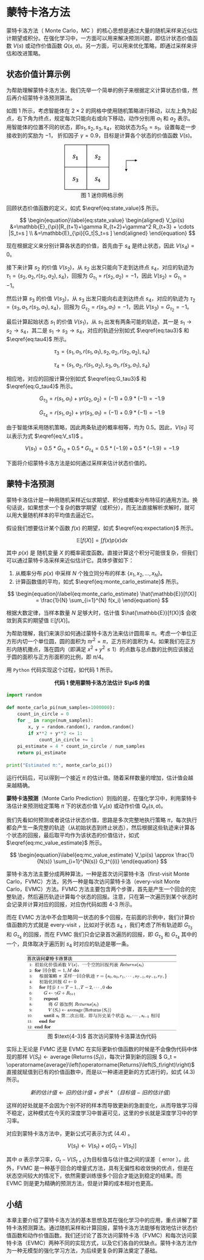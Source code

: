 # 蒙特卡洛方法

蒙特卡洛方法（ $\text{Monte Carlo，MC}$ ）的核心思想是通过大量的随机采样来近似估计期望或积分。在强化学习中，一方面可以用来解决预测问题，即估计状态价值函数 $V(s)$ 或动作价值函数 $Q(s,a)$。另一方面，可以用来优化策略，即通过采样来评估和改进策略。

## 状态价值计算示例

为帮助理解蒙特卡洛方法，我们先举一个简单的例子来根据定义计算状态价值，然后再介绍蒙特卡洛预测算法。

如图 1 所示，考虑智能体在 $2 \times 2$ 的网格中使用随机策略进行移动，以左上角为起点，右下角为终点，规定每次只能向右或向下移动，动作分别用 $a_1$ 和 $a_2$ 表示。用智能体的位置不同的状态，即$s_1,s_2,s_3,s_4$，初始状态为$S_0=s_1$。设置每走一步接收到的奖励为 $-1$， 折扣因子 $\gamma=0.9$，目标是计算各个状态的价值函数 $V(s)$。

<div align=center>
<img width="200" src="figs/simple_maze.png"/>
</div>
<div align=center>图 1 迷你网格示例</div>

回顾状态价值函数的定义，如式 $\eqref{eq:state_value}$ 所示。

$$
\begin{equation}\label{eq:state_value}
\begin{aligned}
V_\pi(s) &=\mathbb{E}_{\pi}[R_{t+1}+\gamma R_{t+2}+\gamma^2 R_{t+3} + \cdots |S_t=s ] \\
&=\mathbb{E}_{\pi}[G_t|S_t=s ] 
\end{aligned}
\end{equation}
$$

现在根据定义来分别计算各状态的价值，首先由于 $s_4$ 是终止状态，因此 $V(s_4)=0$。

接下来计算 $s_2$ 的价值 $V(s_2)$，从 $s_2$ 出发只能向下走到达终点 $s_4$，对应的轨迹为 $\tau_1 = \{s_2,a_2,r(s_2,a_2),s_4\}$，回报为 $G_{\tau_1} = r(s_2,a_2)=-1$，因此 $V(s_2) = G_{\tau_1} = -1$。

然后计算 $s_3$ 的价值 $V(s_3)$，从 $s_3$ 出发只能向右走到达终点 $s_4$，对应的轨迹为 $\tau_2 = \{s_3,a_1,r(s_3,a_1),s_4\}$，回报为 $G_{\tau_2} = r(s_3,a_1)=-1$，因此 $V(s_3) = G_{\tau_2} = -1$。

最后计算起始状态 $s_1$ 的价值 $V(s_1)$，从 $s_1$ 出发有两条可能的轨迹，其一是 $s_1 \to s_2 \to s_4$，其二是 $s_1 \to s_3 \to s_4$，对应的轨迹分别如式 $\eqref{eq:tau3}$ 和 $\eqref{eq:tau4}$ 所示。

$$
\begin{equation}\label{eq:tau3}
\tau_3 = \{s_1,a_1,r(s_1,a_1),s_2,a_2,r(s_2,a_2),s_4\}
\end{equation}
$$

$$
\begin{equation}\label{eq:tau4}
\tau_4 = \{s_1,a_2,r(s_1,a_2),s_3,a_1,r(s_3,a_1),s_4\}
\end{equation}
$$

相应地，对应的回报计算分别如式 $\eqref{eq:G_tau3}$ 和 $\eqref{eq:G_tau4}$ 所示。

$$
\begin{equation}\label{eq:G_tau3}
G_{\tau_3} = r(s_1,a_1) + \gamma r(s_2,a_2)= (-1) + 0.9 * (-1) = -1.9
\end{equation}
$$

$$
\begin{equation}\label{eq:G_tau4}
G_{\tau_4} = r(s_1,a_2) + \gamma r(s_3,a_1)= (-1) + 0.9 * (-1) = -1.9
\end{equation}
$$

由于智能体采用随机策略，因此两条轨迹的概率相等，均为 $0.5$。因此，$V(s_1)$ 可以表示为式 $\eqref{eq:V_s1}$ 。

$$
\begin{equation}\label{eq:V_s1}
V(s_1) = 0.5 * G_{\tau_3} + 0.5 * G_{\tau_4} = 0.5 * (-1.9) + 0.5 * (-1.9) = -1.9
\end{equation}
$$

下面将介绍蒙特卡洛方法是如何通过采样来估计状态价值的。

## 蒙特卡洛预测

蒙特卡洛估计是一种用随机采样近似求期望、积分或概率分布特征的通用方法。换句话说，如果想求一个复杂的数学期望（或积分），而无法直接解析求解时，就可以用大量随机样本的平均值去逼近它。

假设我们想要估计某个函数 $f(x)$ 的期望，如式 $\eqref{eq:expectation}$ 所示。

$$
\begin{equation}\label{eq:expectation}
\mathbb{E}[f(X)] = \int f(x) p(x) dx
\end{equation}
$$

其中 $p(x)$ 是 随机变量 $X$ 的概率密度函数。直接计算这个积分可能很复杂，但我们可以通过蒙特卡洛采样来近似估计它。具体步骤如下：

1. 从概率分布 $p(x)$ 中采样 $N$ 个独立同分布的样本 $\{x_1, x_2, \ldots, x_N\}$。
2. 计算函数值的平均，如式 $\eqref{eq:monte_carlo_estimate}$ 所示。

$$
\begin{equation}\label{eq:monte_carlo_estimate}
\hat{\mathbb{E}}[f(X)] = \frac{1}{N} \sum_{i=1}^{N} f(x_i)
\end{equation}
$$

根据大数定律，当样本数量 $N$ 足够大时，估计值 $\hat{\mathbb{E}}[f(X)]$ 会收敛到真实的期望值 $\mathbb{E}[f(X)]$。

为帮助理解，我们来演示如何通过蒙特卡洛方法来估计圆周率 $\pi$。考虑一个单位正方形内切一个单位圆，圆的面积为 $\pi r^2 = \pi$，正方形的面积为 $4$。如果我们在正方形内随机撒点，落在圆内（即满足 $x^2 + y^2 \leq 1$）的点数与总点数的比例应该接近于圆的面积与正方形面积的比例，即 $\pi / 4$。

用 `Python` 代码实现这个过程，如代码 1 所示。

<div style="text-align: center;">
    <figcaption style="font-size: 14px;"> <b>代码 1 使用蒙特卡洛方法估计 $\pi$ 的值</b> </figcaption>
</div>

```python
import random

def monte_carlo_pi(num_samples=1000000):
    count_in_circle = 0
    for _ in range(num_samples):
        x, y = random.random(), random.random()
        if x**2 + y**2 <= 1:
            count_in_circle += 1
    pi_estimate = 4 * count_in_circle / num_samples
    return pi_estimate

print("Estimated π:", monte_carlo_pi())
```

运行代码后，可以得到一个接近 $\pi$ 的估计值。随着采样数量的增加，估计值会越来越精确。   

**蒙特卡洛预测**（$\text{Monte Carlo Prediction}$）则指的是，在强化学习中，利用蒙特卡洛估计来预测给定策略 $\pi$ 下的状态价值 $V_\pi(s)$ 或动作价值 $Q_\pi(s,a)$。

我们先看如何预测或者说估计状态价值，思路是多次完整地执行策略 $\pi$，每次执行都会产生一条完整的轨迹（从初始状态到终止状态），然后根据这些轨迹来计算各个状态的回报，最后取平均作为该状态的价值估计，如式 $\eqref{eq:mc_value_estimate}$ 所示。

$$
\begin{equation}\label{eq:mc_value_estimate}
V_\pi(s) \approx \frac{1}{N(s)} \sum_{i=1}^{N(s)} G_t^{(i)}
\end{equation}
$$

蒙特卡洛方法主要分成两种算法，一种是首次访问蒙特卡洛（$\text{first-visit Monte Carlo，FVMC}$）方法，另外一种是每次访问蒙特卡洛（$\text{every-visit Monte Carlo，EVMC}$）方法。$\text{FVMC}$ 方法主要包含两个步骤，首先是产生一个回合的完整轨迹，然后遍历轨迹计算每个状态的回报。注意，只在第一次遍历到某个状态时会记录并计算对应的回报，对应伪代码如图 $\text{4-3}$ 所示。

而在 $\text{EVMC}$ 方法中不会忽略同一状态的多个回报，在前面的示例中，我们计算价值函数的方式就是 $\text{every-visit}$ ，比如对于状态 $s_4$ ，我们考虑了所有轨迹即 $G_{\tau_3}$ 和 $G_{\tau_4}$ 的回报，而在 $\text{FVMC}$ 我们只会记录首次遍历的回报，即 $G_{\tau_3}$ 和 $G_{\tau_4}$ 其中的一个，具体取决于遍历到 $s_4$ 时对应的轨迹是哪一条。 

<div align=center>
<img width="400" src="figs/fvmc_pseu.png"/>
</div>
<div align=center>图 $\text{4-3}$ 首次访问蒙特卡洛算法伪代码</div>

实际上无论是 $\text{FVMC}$ 还是 $\text{EVMC}$ 在实际更新价值函数的时候是不会像伪代码中体现的那样 $V\left(S_t\right) \leftarrow \operatorname{average}\left(\operatorname{Returns}\left(S_t\right)\right)$，每次计算到新的回报 $ G_t = \operatorname{average}\left(\operatorname{Returns}\left(S_t\right)\right)$ 直接就赋值到已有的价值函数中，而是以一种递进更新的方式进行的，如式 $\text{(4.3)}$ 所示。

$$
\tag{4.3}
新的估计值 \leftarrow 旧的估计值 + 步长 *（目标值-旧的估计值）
$$

这样的好处就是不会因为个别不好的样本而导致更新的急剧变化，从而导致学习得不稳定，这种模式在今天的深度学习中普遍可见，这里的步长就是深度学习中的学习率。

对应到蒙特卡洛方法中，更新公式可表示为式 $\text{(4.4)}$ 。

$$
\tag{4.4}
V(s_t) \leftarrow V(s_t) + \alpha[G_t- V(s_{t})]
$$

其中 $\alpha$ 表示学习率，$G_t- V(S_{t+1})$为目标值与估计值之间的误差（ $\text{error}$ ）。此外，$\text{FVMC}$ 是一种基于回合的增量式方法，具有无偏性和收敛快的优点，但是在状态空间较大的情况下，依然需要训练很多个回合才能达到稳定的结果。而 $\text{EVMC}$ 则是更为精确的预测方法，但是计算的成本相对也更高。


## 小结

本章主要介绍了蒙特卡洛方法的基本思想及其在强化学习中的应用，重点讲解了蒙特卡洛预测算法。通过随机采样和计算回报，蒙特卡洛方法能够有效地估计状态价值函数和动作价值函数。我们还讨论了首次访问蒙特卡洛（$\text{FVMC}$）和每次访问蒙特卡洛（$\text{EVMC}$）两种不同的实现方式，以及它们各自的优缺点。蒙特卡洛方法作为一种无模型的强化学习方法，为后续更复杂的算法奠定了基础。

